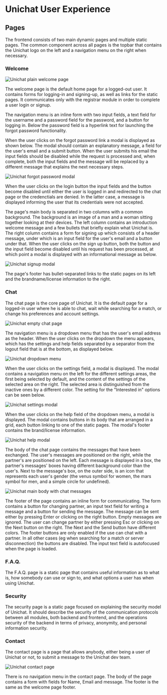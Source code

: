 # Unichat User Experience

## Pages

The frontend consists of two main dynamic pages and multiple static pages. The
common component across all pages is the topbar that contains the Unichat logo
on the left and a navigation menu on the right when necessary.

### Welcome

![Unichat plain welcome page](ux_img/1.png)

The welcome page is the default home page for a logged-out user. It contains
forms for logging-in and signing-up, as well as links for the static pages. It
communicates only with the registrar module in order to complete a user login or
signup.

The navigation menu is an inline form with two input fields, a text field for
the username and a password field for the password, and a button for logging in.
Below the password field is a hyperlink text for launching the forgot password
functionality.

When the user clicks on the forgot password link a modal is displayed as shown
below. The modal should contain an explanatory message, a field for the user's
email and a submit button. When the user submits his email the input fields
should be disabled while the request is processed and, when complete, both the
input fields and the message will be replaced by a different message that
explains the next necessary steps.

![Unichat forgot password modal](ux_img/2.png)

When the user clicks on the login button the input fields and the button become
disabled until either the user is logged in and redirected to the chat page or
the credenctials are denied. In the latter case, a message is displayed
informing the user that its credentials were not accepted.

The page's main body is separated in two columns with a common background. The
background is an image of a man and a woman sitting together looking at their
devices. The left column contains an introduction welcome message and a few
bullets that briefly explain what Unichat is. The right column contains a form
for signing up which consists of a header message, under which is an input field
for the user's email and a button under that. When the user clicks on the
sign up button, both the button and the input field become disabled until his
request has been processed, at which point a modal is displayed with an
informational message as below.

![Unichat signup modal](ux_img/3.png)

The page's footer has bullet-separated links to the static pages on its left and
the brandname/license information to the right.

### Chat

The chat page is the core page of Unichat. It is the default page for a
logged-in user where he is able to chat, wait while searching for a match, or
change his preferences and account settings.

![Unichat empty chat page](ux_img/4.png)

The navigation menu is a dropdown menu that has the user's email address as the
header. When the user clicks on the dropdown the menu appears, which has the
settings and help fields separated by a separator from the logout field that is
at the bottom, as displayed below.

![Unichat dropdown menu](ux_img/5.png)

When the user clicks on the settings field, a modal is displayed. The modal
contains a navigation menu on the left for the different settings areas, the
first being selected by default, and the content of the settings of the selected
area on the right. The selected area is distinguished from the inactive ones by
a different color. The setting for the "Interested in" options can be seen
below.

![Unichat settings modal](ux_img/6.png)

When the user clicks on the help field of the dropdown menu, a modal is
displayed. The modal contains buttons in its body that are arranged in a grid,
each button linking to one of the static pages. The modal's footer contains the
brand/license information.

![Unichat help modal](ux_img/7.png)

The body of the chat page contains the messages that have been exchanged. The
user's messages are positioned on the right, while the partner's are positioned
on the left. Each message is displayed in a box, the partner's messages' boxes
having different background color than the user's. Next to the message's box, on
the outer side, is an icon that represents each user's gender (the venus symbol
for women, the mars symbol for men, and a simple circle for undefined).

![Unichat main body with chat messages](ux_img/8.png)

The footer of the page contains an inline form for communicating. The form
contains a button for changing partner, an input text field for writing a
message and a button for sending the message. The message can be sent either by
pressing Enter or clicking on the right button. Empty messages are ignored. The
user can change partner by either pressing Esc or clicking on the Next button on
the right. The Next and the Send button have different colors. The footer
buttons are only enabled if the use can chat with a partner. In all other cases
(eg when searching for a match or server disconnection) the buttons are
disabled. The input text field is autofocused when the page is loaded.

### F.A.Q.

The F.A.Q. page is a static page that contains useful information as to what is,
how somebody can use or sign to, and what options a user has when using Unichat.

### Security

The security page is a static page focused on explaining the security model of
Unichat. It should describe the security of the communication protocols between
all modules, both backend and frontend, and the operations security of the
backend in terms of privacy, anonymity, and personal information security.

### Contact

The contact page is a page that allows anybody, either being a user of Unichat
or not, to submit a message to the Unichat dev team.

![Unichat contact page](ux_img/9.png)

There is no navigation menu in the contact page. The body of the page contains a
form with fields for Name, Email and message. The footer is the same as the
welcome page footer.
